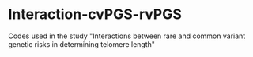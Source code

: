 # Interaction-cvPGS-rvPGS
Codes used in the study "Interactions between rare and common variant genetic risks in determining telomere length"
